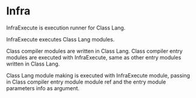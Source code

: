 # Infra

InfraExecute is execution runner for Class Lang.

InfraExecute executes Class Lang modules.

Class compiler modules are written in Class Lang.
Class compiler entry modules are executed with InfraExecute, same as other entry modules written in Class Lang.

Class Lang module making is executed with InfraExecute module, passing in Class compiler entry module module ref 
and the entry module parameters info as argument.